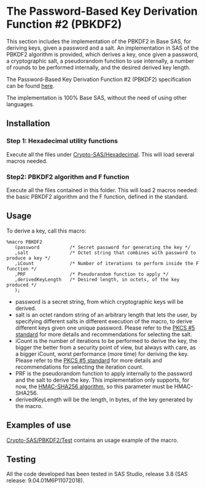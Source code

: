 # The Password-Based Key Derivation Function #2 (PBKDF2)

This section includes the implementation of the PBKDF2 in Base SAS, for deriving keys, given a password and a salt. An implementation in SAS of the PBKDF2 algorithm is provided, which derives a key, once given a password, a cryptographic salt, a pseudorandom function to use internally, a number of rounds to be performed internally, and the desired derived key length.

The Password-Based Key Derivation Function #2 (PBKDF2) specification can be found [here](https://datatracker.ietf.org/doc/html/rfc8018#section-5.2).

The implementation is 100% Base SAS, without the need of using other languages.

## Installation

### Step 1: Hexadecimal utility functions

Execute all the files under [Crypto-SAS/Hexadecimal](https://github.com/AlexBennasar/Crypto-SAS/tree/main/Hexadecimal). This will load several macros needed.

### Step2: PBKDF2 algorithm and F function

Execute all the files contained in this folder. This will load 2 macros needed: the basic PBKDF2 algorithm and the F function, defined in the standard.

## Usage

To derive a key, call this macro:

```SAS
%macro PBKDF2
   (password           /* Secret password for generating the key */
   ,salt               /* Octet string that combines with password to produce a key */
   ,iCount             /* Number of iterations to perform inside the F function */
   ,PRF                /* Pseudorandom function to apply */
   ,derivedKeyLength   /* Desired length, in octets, of the key produced */
   );
```

- password is a secret string, from which cryptographic keys will be derived.
- salt is an octet random string of an arbitrary length that lets the user, by specifying different salts in different execution of the macro, to derive different keys given one unique password. Please refer to the [PKCS #5 standard](https://datatracker.ietf.org/doc/html/rfc8018#section-4.1) for more details and recommendations for selecting the salt.
- iCount is the number of iterations to be performed to derive the key, the bigger the better from a security point of view, but always with care, as a bigger iCount, worst performance (more time) for deriving the key. Please refer to the [PKCS #5 standard](https://datatracker.ietf.org/doc/html/rfc8018#section-4.2) for more details and recommendations for selecting the iteration count.
- PRF is the pseudorandom function to apply internally to the password and the salt to derive the key. This implementation only supports, for now, the [HMAC-SHA256 algorithm](https://en.wikipedia.org/wiki/HMAC), so this parameter must be HMAC-SHA256.
- derivedKeyLength will be the length, in bytes, of the key generated by the macro.

## Examples of use

[Crypto-SAS/PBKDF2/Test](hhttps://github.com/AlexBennasar/Crypto-SAS/tree/main/PBKDF2/Test) contains an usage example of the macro.

## Testing
All the code developed has been tested in SAS Studio, release 3.8 (SAS release: 9.04.01M6P11072018).

